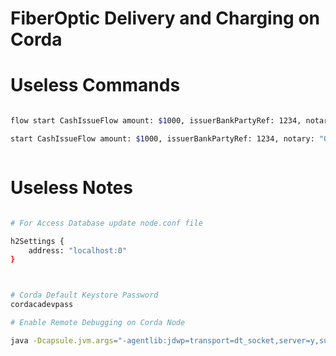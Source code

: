 # FiberOptic Delivery and Charging on Corda





# Useless Commands

```bash

flow start CashIssueFlow amount: $1000, issuerBankPartyRef: 1234, notary: "O=Controller, L=London, C=GB"

start CashIssueFlow amount: $1000, issuerBankPartyRef: 1234, notary: "O=Controller, L=London, C=GB" 



```

# Useless Notes
```bash

# For Access Database update node.conf file 

h2Settings {
    address: "localhost:0"
}



# Corda Default Keystore Password
cordacadevpass

# Enable Remote Debugging on Corda Node

java -Dcapsule.jvm.args="-agentlib:jdwp=transport=dt_socket,server=y,suspend=y,address=5005" -jar corda.jar

```